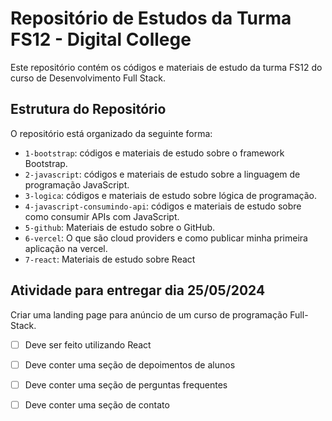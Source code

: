 # Repositório de Estudos da Turma FS12 - Digital College

Este repositório contém os códigos e materiais de estudo da turma FS12 do curso de Desenvolvimento Full Stack.

## Estrutura do Repositório

O repositório está organizado da seguinte forma:

- `1-bootstrap`: códigos e materiais de estudo sobre o framework Bootstrap.
- `2-javascript`: códigos e materiais de estudo sobre a linguagem de programação JavaScript.
- `3-logica`: códigos e materiais de estudo sobre lógica de programação.
- `4-javascript-consumindo-api`: códigos e materiais de estudo sobre como consumir APIs com JavaScript.
- `5-github`: Materiais de estudo sobre o GitHub.
- `6-vercel`: O que são cloud providers e como publicar minha primeira aplicação na vercel.
- `7-react`: Materiais de estudo sobre React

## Atividade para entregar dia 25/05/2024

Criar uma landing page para anúncio de um curso de programação Full-Stack.

- [ ] Deve ser feito utilizando React
- [ ] Deve conter uma seção de depoimentos de alunos
- [ ] Deve conter uma seção de perguntas frequentes
- [ ] Deve conter uma seção de contato

